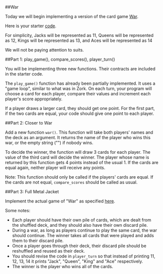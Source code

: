 ##War

Today we will begin implementing a version of the card game [War](http://www.pagat.com/war/war.html).

Here is your starter [code](https://gist.githubusercontent.com/petervanwesep/89737f79bc638c7539d954e03f9cb80f/raw/deed1de02df5112a53fe9a7b7056547109b32446/war.py).

For simplicity, Jacks will be represented as 11, Queens will be represented as 12, Kings will be represented as 13, and Aces will be represented as 14

We will not be paying attention to suits.

##Part 1: play_game(), compare_scores(), player_turn()

You will be implementing three new functions. Their contracts are included in the starter code.

The `play_game()` function has already been partially implemented. It uses a "game loop", similar to what was in Zork. On each turn, your program will choose a card for each player, compare their values and increment each player's score appropriately.

If a player draws a larger card, they should get one point. For the first part, if the two cards are equal, your code should give one point to each player.

##Part 2: Closer to War

Add a new function `war()`. This function will take both players' names and the deck as an argument. It returns the name of the player who wins this war, or the empty string ("") if nobody wins.

To decide the winner, the function will draw 3 cards for each player. The value of the third card will decide the winner. The player whose name is returned by this function gets 4 points instead of the usual 1. If the cards are equal again, neither player will receive any points.

Note: This function should only be called if the players' cards are equal. If the cards are not equal, `compare_scores` should be called as usual.

##Part 3: Full Metal Jacket

Implement the actual game of "War" as specified [here](http://www.pagat.com/war/war.html).

Some notes:

* Each player should have their own pile of cards, which are dealt from the shuffled deck, and they should also have their own discard pile.
* During a war, as long as players continue to play the same card, the war should continue. The winner takes all cards that were played and adds them to their discard pile.
* Once a player goes through their deck, their discard pile should be reshuffled and reused as their deck.
* You should revise the code in `player_turn` so that instead of printing 11, 12, 13, 14 it prints "Jack", "Queen", "King" and "Ace" respectively.
* The winner is the player who wins all of the cards.